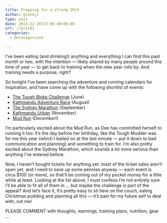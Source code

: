 ```yaml
---
title: Prepping for a strong 2014
author: glennji
type: post
date: 2013-12-26T13:08:40+00:00
url: /?p=1181
categories:
  - Uncategorized

---
```

I&#8217;ve been eating (and drinking!) anything and everything I can find this past month or two, with the intention &#8212; likely shared by many people around this time of year &#8212; to get back to training when the new year rolls by. And training needs a purpose, right?
  
So tonight I&#8217;ve been searching the adventure and running calendars for inspiration, and have come up with the following shortlist of events:

  * [The Tough Bloke Challenge][1] (June)
  * [Kathmandu Adventure Race][2] (August)
  * [The Sydney Marathon][3] (September)
  * [Kathmandu Urban][4] (November)
  * [Mud Run][5] (December!)

I&#8217;m particularly excited about the Mud Run, as Dee has committed herself to running it too: it&#8217;s the day before her birthday, like the Tough Mudder was for me this year (which I bailed on at the last minute &#8212; put it down to bad communication and planning) and something to train for. I&#8217;m also pretty excited about the Sydney Marathon, which sounds a lot more serious than anything I&#8217;ve entered before.
  
Now, I haven&#8217;t bought tickets for anything yet: most of the ticket sales aren&#8217;t open yet, and I need to save up some pennies anyway &#8212; each event is circa $100 (or more), so that&#8217;ll be coming out of my pocket money for a little while at least. Looking at the list above, I must confess I&#8217;m not entirely sure I&#8217;ll be able to fit all of them in &#8230; but maybe the challenge is part of the appeal? And let&#8217;s face it, it&#8217;s pretty easy to sit here on the couch, eating Christmas pudding and planning all this &#8212; it&#8217;s pain for my future self to deal with, not me!
  
PLEASE COMMENT with thoughts, warnings, training plans, nutrition, gear &#8230;

 [1]: http://www.toughblokechallenge.com.au/index.html
 [2]: http://www.maxadventure.com.au/adventureseries/index.html
 [3]: http://www.sydneymarathon.org/
 [4]: http://www.maxadventure.com.au/kathmanduurban/
 [5]: http://www.mudrun.com.au/index.html
